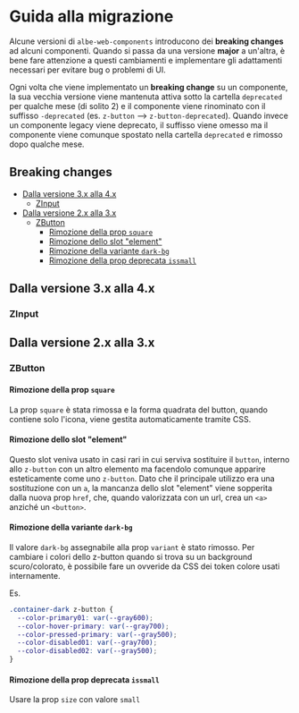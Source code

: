 # Guida alla migrazione

Alcune versioni di `albe-web-components` introducono dei **breaking changes** ad alcuni componenti.
Quando si passa da una versione **major** a un'altra, è bene fare attenzione a questi cambiamenti e implementare gli adattamenti necessari per evitare bug o problemi di UI.

Ogni volta che viene implementato un **breaking change** su un componente, la sua vecchia versione viene mantenuta attiva sotto la cartella `deprecated` per qualche mese (di solito 2) e il componente viene rinominato con il suffisso `-deprecated` (es. `z-button` --> `z-button-deprecated`). Quando invece un componente legacy viene deprecato, il suffisso viene omesso ma il componente viene comunque spostato nella cartella `deprecated` e rimosso dopo qualche mese.

## Breaking changes

- [Dalla versione 3.x alla 4.x](#dalla-versione-2x-alla-3x)
  - [ZInput](#ZInput)
- [Dalla versione 2.x alla 3.x](#dalla-versione-2x-alla-3x)
  - [ZButton](#ZButton)
    - [Rimozione della prop `square`](#rimozione-della-prop-square)
    - [Rimozione dello slot "element"](#rimozione-dello-slot-element)
    - [Rimozione della variante `dark-bg`](#rimozione-della-variante-dark-bg)
    - [Rimozione della prop deprecata `issmall`](#rimozione-della-prop-deprecata-issmall)

## Dalla versione 3.x alla 4.x
### ZInput

## Dalla versione 2.x alla 3.x
### ZButton
#### Rimozione della prop `square`
La prop `square` è stata rimossa e la forma quadrata del button, quando contiene solo l'icona, viene gestita automaticamente tramite CSS.

#### Rimozione dello slot "element"
Questo slot veniva usato in casi rari in cui serviva sostituire il `button`, interno allo `z-button` con un altro elemento ma facendolo comunque apparire esteticamente come uno `z-button`. Dato che il principale utilizzo era una sostituzione con un `a`, la mancanza dello slot "element" viene sopperita dalla nuova prop `href`, che, quando valorizzata con un url, crea un `<a>` anziché un `<button>`.

#### Rimozione della variante `dark-bg`
Il valore `dark-bg` assegnabile alla prop `variant` è stato rimosso. Per cambiare i colori dello z-button quando si trova su un background scuro/colorato, è possibile fare un ovveride da CSS dei token colore usati internamente.

Es.
```css
.container-dark z-button {
  --color-primary01: var(--gray600);
  --color-hover-primary: var(--gray700);
  --color-pressed-primary: var(--gray500);
  --color-disabled01: var(--gray700);
  --color-disabled02: var(--gray500);
}
```

#### Rimozione della prop deprecata `issmall`
Usare la prop `size` con valore `small`

